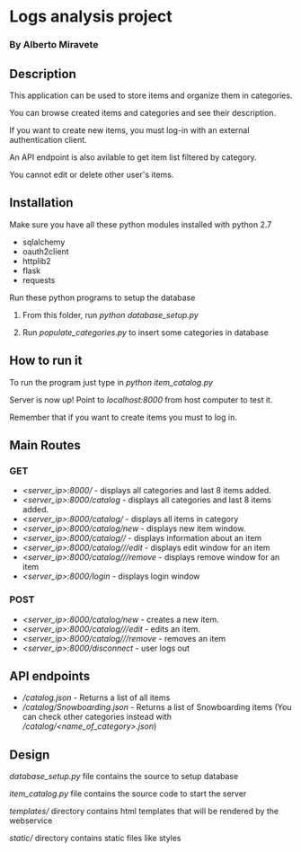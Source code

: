 Logs analysis project
=====================

### By Alberto Miravete

## Description

This application can be used to store items and organize them in categories.

You can browse created items and categories and see their description.

If you want to create new items, you must log-in with an external authentication client.

An API endpoint is also avilable to get item list filtered by category.

You cannot edit or delete other user's items.

## Installation

Make sure you have all these python modules installed with python 2.7

+ sqlalchemy
+ oauth2client
+ httplib2
+ flask
+ requests

Run these python programs to setup the database

1. From this folder, run *python database_setup.py*

2. Run *populate_categories.py* to insert some categories in database

## How to run it

To run the program just type in *python item_catalog.py*

Server is now up! Point to *localhost:8000* from host computer to test it.

Remember that if you want to create items you must to log in.

## Main Routes

### GET
+ *<server_ip>:8000/* - displays all categories and last 8 items added.
+ *<server_ip>:8000/catalog* - displays all categories and last 8 items added.
+ *<server_ip>:8000/catalog/<category>* - displays all items in category
+ *<server_ip>:8000/catalog/new* - displays new item window.
+ *<server_ip>:8000/catalog/<category>/<item>* - displays information about an item
+ *<server_ip>:8000/catalog/<category>/<item>/edit* - displays edit window for an item
+ *<server_ip>:8000/catalog/<category>/<item>/remove* - displays remove window for an item
+ *<server_ip>:8000/login* - displays login window

### POST
+ *<server_ip>:8000/catalog/new* - creates a new item.
+ *<server_ip>:8000/catalog/<category>/<item>/edit* - edits an item.
+ *<server_ip>:8000/catalog/<category>/<item>/remove* - removes an item
+ *<server_ip>:8000/disconnect* - user logs out


## API endpoints

+ */catalog.json* - Returns a list of all items
+ */catalog/Snowboarding.json* - Returns a list of Snowboarding items (You can check other categories instead with */catalog/<name_of_category>.json*)

## Design

*database_setup.py* file contains the source to setup database

*item_catalog.py* file contains the source code to start the server

*templates/* directory contains html templates that will be rendered by the webservice

*static/* directory contains static files like styles
